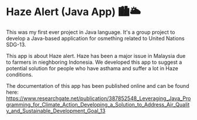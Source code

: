 # Haze Alert (Java App) 🏙️🌥️

This was my first ever project in Java language. It's a group project to develop a Java-based application for osmething related to United Nations SDG-13. 

This app is about Haze alert.  Haze has been a major issue in Malaysia due to farmers in nieghboring Indonesia. We developed this app to suggest a potential solution for people who have asthama and suffer a lot in Haze conditions.

The documentation of this app has been published online and can be found here: https://www.researchgate.net/publication/387852548_Leveraging_Java_Programming_for_Climate_Action_Developing_a_Solution_to_Address_Air_Quality_and_Sustainable_Development_Goal_13 

